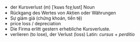 - der Kursverlust (m)	[ˈkʊʁs fɛɐ̯ˌlʊst]	Noun	
- Rückgang des Wertes von Aktien oder Währungen
- Sự giảm giá (chứng khoán, tiền tệ)
- price loss / depreciation
- Die Firma erlitt gestern erhebliche Kursverluste.
- verlieren (to lose), der Verlust (loss)	Latin: *cursus* + *perditio*